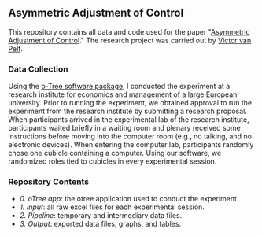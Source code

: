 ## Asymmetric Adjustment of Control 
This repository contains all data and code used for the paper "[Asymmetric Adjustment of Control](https://papers.ssrn.com/sol3/papers.cfm?abstract_id=3507282)."
The research project was carried out by [Victor van Pelt](https://www.victorvanpelt.com).

### Data Collection
Using the [o-Tree software package](https://www.otree.org), I conducted the experiment at a research institute for economics and management of a large European university. Prior to running the experiment, we obtained approval to run the experiment from the research institute by submitting a research proposal. When participants arrived in the experimental lab of the research institute, participants waited briefly in a waiting room and plenary received some instructions before moving into the computer room (e.g., no talking, and no electronic devices). When entering the computer lab, participants randomly chose one cubicle containing a computer. Using our software, we randomized roles tied to cubicles in every experimental session. 

### Repository Contents
- *0. oTree app*: the otree application used to conduct the experiment
- *1. Input*: all raw excel files for each experimental session.
- *2. Pipeline*: temporary and intermediary data files.
- *3. Output*: exported data files, graphs, and tables.
